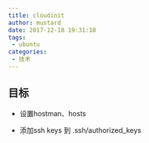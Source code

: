 ```yaml
---
title: cloudinit
author: mustard
date: 2017-12-18 19:31:18
tags:
 - ubuntu
categories:
 - 技术
---
```


## 目标

- 设置hostman、hosts

- 添加ssh keys 到 .ssh/authorized_keys

  ​


